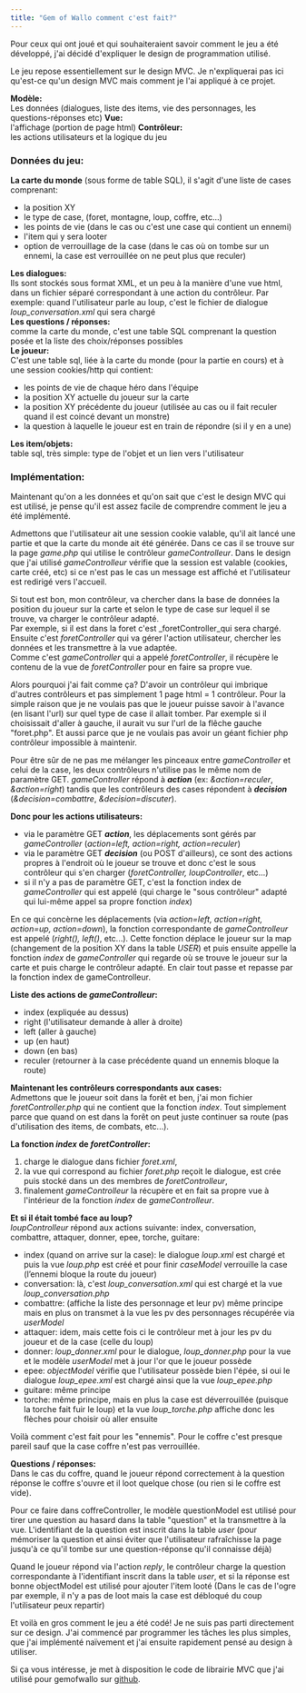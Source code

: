 ```yaml
---
title: "Gem of Wallo comment c'est fait?"
---
```


Pour ceux qui ont joué et qui souhaiteraient savoir comment le jeu a été développé, j'ai décidé d'expliquer le design de programmation utilisé.  

Le jeu repose essentiellement sur le design MVC. Je n'expliquerai pas ici qu'est-ce qu'un design MVC mais comment je l'ai appliqué à ce projet.  

**Modèle:**  
Les données (dialogues, liste des items, vie des personnages, les questions-réponses etc) **Vue:**  
l'affichage (portion de page html) **Contrôleur:**  
les actions utilisateurs et la logique du jeu

### Données du jeu:

**La carte du monde** (sous forme de table SQL), il s'agit d'une liste de cases comprenant:  

*   la position XY
*   le type de case, (foret, montagne, loup, coffre, etc...)
*   les points de vie (dans le cas ou c'est une case qui contient un ennemi)
*   l'item qui y sera looter
*   option de verrouillage de la case (dans le cas où on tombe sur un ennemi, la case est verrouillée on ne peut plus que reculer)

**Les dialogues:**  
Ils sont stockés sous format XML, et un peu à la manière d'une vue html, dans un fichier séparé correspondant à une action du contrôleur. Par exemple: quand l'utilisateur parle au loup, c'est le fichier de dialogue _loup_conversation.xml_ qui sera chargé  
**Les questions / réponses:**  
comme la carte du monde, c'est une table SQL comprenant la question posée et la liste des choix/réponses possibles  
**Le joueur:**  
C'est une table sql, liée à la carte du monde (pour la partie en cours) et à une session cookies/http qui contient:

*   les points de vie de chaque héro dans l'équipe
*   la position XY actuelle du joueur sur la carte
*   la position XY précédente du joueur (utilisée au cas ou il fait reculer quand il est coincé devant un monstre)
*   la question à laquelle le joueur est en train de répondre (si il y en a une)

**Les item/objets:**  
table sql, très simple: type de l'objet et un lien vers l'utilisateur

### Implémentation:

Maintenant qu'on a les données et qu'on sait que c'est le design MVC qui est utilisé, je pense qu'il est assez facile de comprendre comment le jeu a été implémenté.  

Admettons que l'utilisateur ait une session cookie valable, qu'il ait lancé une partie et que la carte du monde ait été générée. Dans ce cas il se trouve sur la page _game.php_ qui utilise le contrôleur _gameControlleur_. Dans le design que j'ai utilisé _gameControlleur_ vérifie que la session est valable (cookies, carte créé, etc) si ce n'est pas le cas un message est affiché et l'utilisateur est redirigé vers l'accueil.  

Si tout est bon, mon contrôleur, va chercher dans la base de données la position du joueur sur la carte et selon le type de case sur lequel il se trouve, va charger le contrôleur adapté.  
Par exemple, si il est dans la foret c'est _foretController_qui sera chargé.  
Ensuite c'est _foretController_ qui va gérer l'action utilisateur, chercher les données et les transmettre à la vue adaptée.  
Comme c'est _gameController_ qui a appelé _foretController_, il récupère le contenu de la vue de _foretController_ pour en faire sa propre vue.  

Alors pourquoi j'ai fait comme ça? D'avoir un contrôleur qui imbrique d'autres contrôleurs et pas simplement 1 page html = 1 contrôleur. Pour la simple raison que je ne voulais pas que le joueur puisse savoir à l'avance (en lisant l'url) sur quel type de case il allait tomber. Par exemple si il choisissait d'aller à gauche, il aurait vu sur l'url de la flêche gauche "foret.php". Et aussi parce que je ne voulais pas avoir un géant fichier php contrôleur impossible à maintenir.  

Pour être sûr de ne pas me mélanger les pinceaux entre _gameController_ et celui de la case, les deux contrôleurs n'utilise pas le même nom de paramètre GET. _gameController_ répond à _**action**_ (ex: _&action=reculer_, _&action=right_) tandis que les contrôleurs des cases répondent à _**decision**_ (_&decision=combattre_, _&decision=discuter_).  

**Donc pour les actions utilisateurs:**  

*   via le paramètre GET _**action**_, les déplacements sont gérés par _gameController_ (_action=left, action=right, action=reculer_)
*   via le paramètre GET _**decision**_ (ou POST d'ailleurs), ce sont des actions propres à l'endroit où le joueur se trouve et donc c'est le sous contrôleur qui s'en charger (_foretController, loupController_, etc...)
*   si il n'y a pas de paramètre GET, c'est la fonction index de _gameController_ qui est appelé (qui charge le "sous contrôleur" adapté qui lui-même appel sa propre fonction _index_)

En ce qui concèrne les déplacements (via _action=left, action=right, action=up, action=down_), la fonction correspondante de _gameControlleur_ est appelé (_right(), left()_, etc...). Cette fonction déplace le joueur sur la map (changement de la position XY dans la table _USER_) et puis ensuite appelle la fonction _index_ de _gameController_ qui regarde où se trouve le joueur sur la carte et puis charge le contrôleur adapté. En clair tout passe et repasse par la fonction index de gameControlleur.  

**Liste des actions de _gameControlleur_:**  

*   index (expliquée au dessus)
*   right (l'utilisateur demande à aller à droite)
*   left (aller à gauche)
*   up (en haut)
*   down (en bas)
*   reculer (retourner à la case précédente quand un ennemis bloque la route)

**Maintenant les contrôleurs correspondants aux cases:**  
Admettons que le joueur soit dans la forêt et ben, j'ai mon fichier _foretController.php_ qui ne contient que la fonction _index_. Tout simplement parce que quand on est dans la forêt on peut juste continuer sa route (pas d'utilisation des items, de combats, etc...).  

**La fonction _index_ de _foretController_:**  

1.  charge le dialogue dans fichier _foret.xml_,
2.  la vue qui correspond au fichier _foret.php_ reçoit le dialogue, est crée puis stocké dans un des membres de _foretControlleur_,
3.  finalement _gameControlleur_ la récupère et en fait sa propre vue à l'intérieur de la fonction _index_ de _gameControlleur_.

**Et si il était tombé face au loup?**  
_loupControlleur_ répond aux actions suivante: index, conversation, combattre, attaquer, donner, epee, torche, guitare:  

*   index (quand on arrive sur la case): le dialogue _loup.xml_ est chargé et puis la vue _loup.php_ est créé et pour finir _caseModel_ verrouille la case (l’ennemi bloque la route du joueur)
*   conversation: là, c'est _loup_conversation.xml_ qui est chargé et la vue _loup_conversation.php_
*   combattre: (affiche la liste des personnage et leur pv) même principe mais en plus on transmet à la vue les pv des personnages récupérée via _userModel_
*   attaquer: idem, mais cette fois ci le contrôleur met à jour les pv du joueur et de la case (celle du loup)
*   donner: _loup_donner.xml_ pour le dialogue, _loup_donner.php_ pour la vue et le modèle _userModel_ met à jour l'or que le joueur possède
*   epee: _objectModel_ vérifie que l'utilisateur possède bien l'épée, si oui le dialogue _loup_epee.xml_ est chargé ainsi que la vue _loup_epee.php_
*   guitare: même principe
*   torche: même principe, mais en plus la case est déverrouillée (puisque la torche fait fuir le loup) et la vue _loup_torche.php_ affiche donc les flèches pour choisir où aller ensuite

Voilà comment c'est fait pour les "ennemis". Pour le coffre c'est presque pareil sauf que la case coffre n'est pas verrouillée.  

**Questions / réponses:**  
Dans le cas du coffre, quand le joueur répond correctement à la question réponse le coffre s'ouvre et il loot quelque chose (ou rien si le coffre est vide).  

Pour ce faire dans coffreController, le modèle questionModel est utilisé pour tirer une question au hasard dans la table "question" et la transmettre à la vue. L'identifiant de la question est inscrit dans la table _user_ (pour mémoriser la question et ainsi éviter que l'utilisateur rafraîchisse la page jusqu'à ce qu'il tombe sur une question-réponse qu'il connaisse déjà)  

Quand le joueur répond via l'action _reply_, le contrôleur charge la question correspondante à l'identifiant inscrit dans la table _user_, et si la réponse est bonne objectModel est utilisé pour ajouter l'item looté (Dans le cas de l'ogre par exemple, il n'y a pas de loot mais la case est débloqué du coup l'utilisateur peux repartir)  

Et voilà en gros comment le jeu a été codé! Je ne suis pas parti directement sur ce design. J'ai commencé par programmer les tâches les plus simples, que j'ai implémenté naïvement et j'ai ensuite rapidement pensé au design à utiliser.  

Si ça vous intéresse, je met à disposition le code de librairie MVC que j'ai utilisé pour gemofwallo sur [github](http://github.com/lsmod/mini-mvc).
